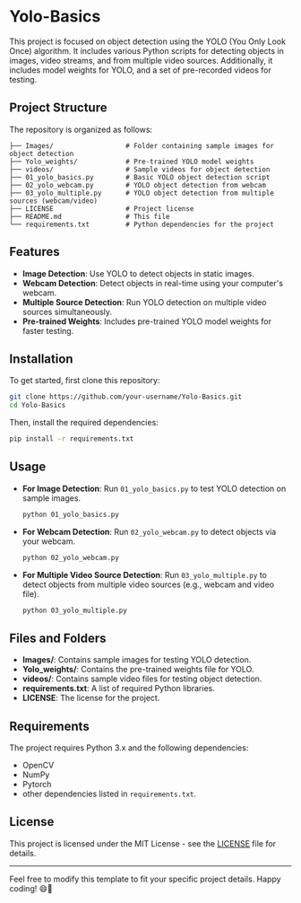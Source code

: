 # Yolo-Basics

This project is focused on object detection using the YOLO (You Only Look Once) algorithm. It includes various Python scripts for detecting objects in images, video streams, and from multiple video sources. Additionally, it includes model weights for YOLO, and a set of pre-recorded videos for testing.

## Project Structure

The repository is organized as follows:
```
├── Images/                  # Folder containing sample images for object detection
├── Yolo_weights/            # Pre-trained YOLO model weights
├── videos/                  # Sample videos for object detection
├── 01_yolo_basics.py        # Basic YOLO object detection script
├── 02_yolo_webcam.py        # YOLO object detection from webcam
├── 03_yolo_multiple.py      # YOLO object detection from multiple sources (webcam/video)
├── LICENSE                  # Project license
├── README.md                # This file
└── requirements.txt         # Python dependencies for the project
```

## Features

- **Image Detection**: Use YOLO to detect objects in static images.
- **Webcam Detection**: Detect objects in real-time using your computer's webcam.
- **Multiple Source Detection**: Run YOLO detection on multiple video sources simultaneously.
- **Pre-trained Weights**: Includes pre-trained YOLO model weights for faster testing.

## Installation

To get started, first clone this repository:

```bash
git clone https://github.com/your-username/Yolo-Basics.git
cd Yolo-Basics
```

Then, install the required dependencies:

```bash
pip install -r requirements.txt
```

## Usage

- **For Image Detection**: Run `01_yolo_basics.py` to test YOLO detection on sample images.
  
  ```bash
  python 01_yolo_basics.py
  ```

- **For Webcam Detection**: Run `02_yolo_webcam.py` to detect objects via your webcam.
  
  ```bash
  python 02_yolo_webcam.py
  ```

- **For Multiple Video Source Detection**: Run `03_yolo_multiple.py` to detect objects from multiple video sources (e.g., webcam and video file).
  
  ```bash
  python 03_yolo_multiple.py
  ```

## Files and Folders

- **Images/**: Contains sample images for testing YOLO detection.
- **Yolo_weights/**: Contains the pre-trained weights file for YOLO.
- **videos/**: Contains sample video files for testing object detection.
- **requirements.txt**: A list of required Python libraries.
- **LICENSE**: The license for the project.

## Requirements

The project requires Python 3.x and the following dependencies:

- OpenCV
- NumPy
- Pytorch
- other dependencies listed in `requirements.txt`.

## License

This project is licensed under the MIT License - see the [LICENSE](LICENSE) file for details.

---

Feel free to modify this template to fit your specific project details. Happy coding! 😄🚀
